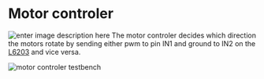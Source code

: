 # Motor controler
![enter image description here](https://i.gyazo.com/2230ed2e22b10189c2af77abc0bbdeaa.png)
The motor controler decides which direction the motors rotate by sending either pwm to pin IN1 and ground to IN2 on the [L6203](https://www.st.com/en/motor-drivers/l6203.html)  and vice versa. 

![motor controler testbench](https://i.gyazo.com/d405162e7a45bf4b7f044771e45c28f0.png)
<!--stackedit_data:
eyJoaXN0b3J5IjpbMTMxMDk3MzMxMV19
-->